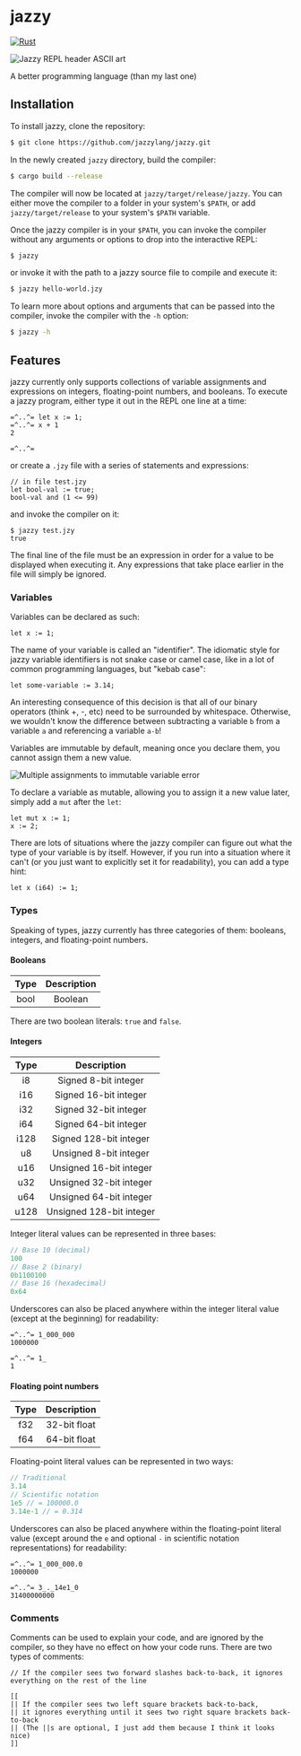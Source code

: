 # jazzy
[![Rust](https://github.com/jazzylang/jazzy/actions/workflows/rust-ci.yml/badge.svg)](https://github.com/jazzylang/jazzy/actions/workflows/rust-ci.yml)

![Jazzy REPL header ASCII art](https://i.imgur.com/aG5ROKh.png)

A better programming language (than my last one)

## Installation
To install jazzy, clone the repository:
```bash
$ git clone https://github.com/jazzylang/jazzy.git
```
In the newly created `jazzy` directory, build the compiler:
```bash
$ cargo build --release
```
The compiler will now be located at `jazzy/target/release/jazzy`. You can either move the compiler to a folder in your system's `$PATH`, or add `jazzy/target/release` to your system's `$PATH` variable.

Once the jazzy compiler is in your `$PATH`, you can invoke the compiler without any arguments or options to drop into the interactive REPL:
```bash
$ jazzy
```
or invoke it with the path to a jazzy source file to compile and execute it:
```bash
$ jazzy hello-world.jzy
```

To learn more about options and arguments that can be passed into the compiler, invoke the compiler with the `-h` option:
```bash
$ jazzy -h
```

## Features
jazzy currently only supports collections of variable assignments and expressions on integers, floating-point numbers, and booleans. To execute a jazzy program, either type it out in the REPL one line at a time:

```
=^..^= let x := 1;
=^..^= x + 1 
2

=^..^=
```
or create a `.jzy` file with a series of statements and expressions:
```
// in file test.jzy
let bool-val := true;
bool-val and (1 <= 99)
```
and invoke the compiler on it:
```
$ jazzy test.jzy
true
```

The final line of the file must be an expression in order for a value to be displayed when executing it. Any expressions that take place earlier in the file will simply be ignored.

### Variables
Variables can be declared as such:
```
let x := 1;
```

The name of your variable is called an "identifier". The idiomatic style for jazzy variable identifiers is not snake case or camel case, like in a lot of common programming languages, but "kebab case":
```
let some-variable := 3.14;
```

An interesting consequence of this decision is that all of our binary operators (think +, -, etc) need to be surrounded by whitespace. Otherwise, we wouldn't know the difference between subtracting a variable `b` from a variable `a` and referencing a variable `a-b`!

Variables are immutable by default, meaning once you declare them, you cannot assign them a new value.

![Multiple assignments to immutable variable error](https://i.imgur.com/VkelC0c.png)

To declare a variable as mutable, allowing you to assign it a new value later, simply add a `mut` after the `let`:
```
let mut x := 1;
x := 2;
```

There are lots of situations where the jazzy compiler can figure out what the type of your variable is by itself. However, if you run into a situation where it can't (or you just want to explicitly set it for readability), you can add a type hint:
```
let x (i64) := 1;
```

### Types

Speaking of types, jazzy currently has three categories of them: booleans, integers, and floating-point numbers.

#### Booleans
| Type | Description |
|:----:|:-----------:|
| bool |   Boolean   |

There are two boolean literals: `true` and `false`.

#### Integers
| Type |       Description        |
|:----:|:------------------------:|
| i8   |  Signed 8-bit integer    |
| i16  |  Signed 16-bit integer   |
| i32  |  Signed 32-bit integer   |
| i64  |  Signed 64-bit integer   |
| i128 |  Signed 128-bit integer  |
| u8   | Unsigned 8-bit integer   |
| u16  | Unsigned 16-bit integer  |
| u32  | Unsigned 32-bit integer  |
| u64  | Unsigned 64-bit integer  |
| u128 | Unsigned 128-bit integer |

Integer literal values can be represented in three bases:
```c
// Base 10 (decimal)
100
// Base 2 (binary)
0b1100100
// Base 16 (hexadecimal)
0x64
```

Underscores can also be placed anywhere within the integer literal value (except at the beginning) for readability:
```
=^..^= 1_000_000
1000000

=^..^= 1_
1
```

#### Floating point numbers
| Type | Description  |
|:----:|:------------:|
| f32  | 32-bit float |
| f64  | 64-bit float |

Floating-point literal values can be represented in two ways:
```c
// Traditional
3.14
// Scientific notation
1e5 // = 100000.0
3.14e-1 // = 0.314
```

Underscores can also be placed anywhere within the floating-point literal value (except around the `e` and optional `-` in scientific notation representations) for readability:
```
=^..^= 1_000_000.0
1000000

=^..^= 3_._14e1_0
31400000000
```

### Comments
Comments can be used to explain your code, and are ignored by the compiler, so they have no effect on how your code runs. There are two types of comments:
```
// If the compiler sees two forward slashes back-to-back, it ignores everything on the rest of the line

[[
|| If the compiler sees two left square brackets back-to-back,
|| it ignores everything until it sees two right square brackets back-to-back
|| (The ||s are optional, I just add them because I think it looks nice)
]]
```
